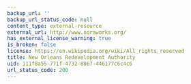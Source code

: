 ```yaml
---
backup_url: ''
backup_url_status_code: null
content_type: external-resource
external_url: http://www.noraworks.org/
has_external_license_warning: true
is_broken: false
license: https://en.wikipedia.org/wiki/All_rights_reserved
title: New Orleans Redevelopment Authority
uid: 111f8a55-771f-4732-8867-446177c6c4c6
url_status_code: 200
---
```

